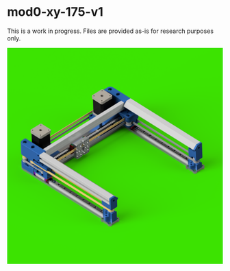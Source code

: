# mod0-xy-175-v1

This is a work in progress. Files are provided as-is for research purposes only.

![](xy-175-render.PNG)
